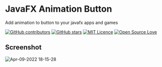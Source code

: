 # JavaFX Animation Button

Add animation to button to your javafx apps and games
 
 [![GitHub contributors](https://img.shields.io/github/contributors/cit-iti100-w22/javafx-animation-button.svg)](https://github.com/cit-iti100-w22/javafx-animation-button/graphs/contributors)
[![GitHub stars](https://img.shields.io/github/stars/cit-iti100-w22/javafx-animation-button.svg)](https://github.com/cit-iti100-w22/javafx-animation-button)
[![MIT Licence](https://badges.frapsoft.com/os/mit/mit.svg?v=103)](https://opensource.org/licenses/mit-license.php)
[![Open Source Love](https://badges.frapsoft.com/os/v1/open-source.svg?v=103)](https://github.com/ellerbrock/open-source-badges/)

## Screenshot
 
![Apr-09-2022 18-15-28](https://user-images.githubusercontent.com/98138701/162593232-f6908492-a986-4ab2-9b76-aebf8746836c.gif)
